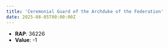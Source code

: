 ```yaml
---
title: 'Ceremonial Guard of the Archduke of the Federation'
date: 2025-08-05T00:00:00Z
---
```

- **RAP**: 36226
- **Value**: -1

